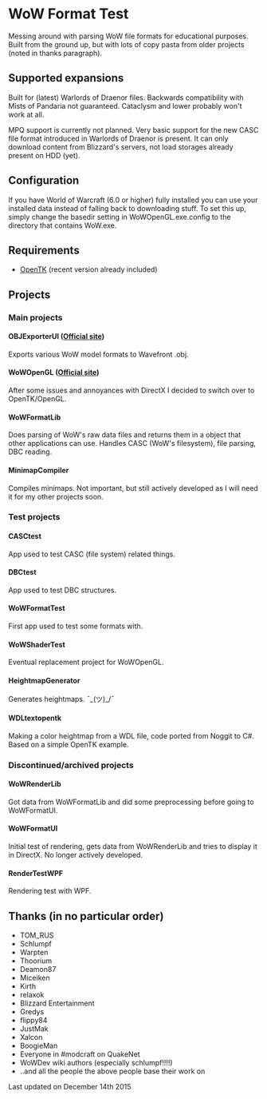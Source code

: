 # WoW Format Test
Messing around with parsing WoW file formats for educational purposes.
Built from the ground up, but with lots of copy pasta from older projects (noted in thanks paragraph).

## Supported expansions
Built for (latest) Warlords of Draenor files. Backwards compatibility with Mists of Pandaria not guaranteed. Cataclysm and lower probably won't work at all.

MPQ support is currently not planned. Very basic support for the new CASC file format introduced in Warlords of Draenor is present. It can only download content from Blizzard's servers, not load storages already present on HDD (yet).

## Configuration
If you have World of Warcraft (6.0 or higher) fully installed you can use your installed data instead of falling back to downloading stuff. To set this up, simply change the basedir setting in WoWOpenGL.exe.config to the directory that contains WoW.exe.

## Requirements
- [OpenTK](http://www.opentk.com/) (recent version already included)

## Projects
### Main projects
#### OBJExporterUI ([Official site](https://marlam.in/obj/))
Exports various WoW model formats to Wavefront .obj. 
#### WoWOpenGL ([Official site](https://marlam.in/mv/))
After some issues and annoyances with DirectX I decided to switch over to OpenTK/OpenGL.
#### WoWFormatLib 
Does parsing of WoW's raw data files and returns them in a object that other applications can use. Handles CASC (WoW's filesystem), file parsing, DBC reading.
#### MinimapCompiler 
Compiles minimaps. Not important, but still actively developed as I will need it for my other projects soon.

### Test projects
#### CASCtest 
App used to test CASC (file system) related things.
#### DBCtest 
App used to test DBC structures.
#### WoWFormatTest  
First app used to test some formats with.
#### WoWShaderTest
Eventual replacement project for WoWOpenGL.
#### HeightmapGenerator
Generates heightmaps. ¯\_(ツ)_/¯
#### WDLtextopentk
Making a color heightmap from a WDL file, code ported from Noggit to C#. Based on a simple OpenTK example.

### Discontinued/archived projects
#### WoWRenderLib 
Got data from WoWFormatLib and did some preprocessing before going to WoWFormatUI.
#### WoWFormatUI 
Initial test of rendering, gets data from WoWRenderLib and tries to display it in DirectX. No longer actively developed.
#### RenderTestWPF 
Rendering test with WPF.
	
## Thanks (in no particular order)
- TOM_RUS
- Schlumpf
- Warpten
- Thoorium
- Deamon87
- Miceiken
- Kirth
- relaxok
- Blizzard Entertainment
- Gredys
- flippy84
- JustMak
- Xalcon
- BoogieMan 
- Everyone in #modcraft on QuakeNet
- WoWDev wiki authors (especially schlumpf!!!!)
- ..and all the people the above people base their work on

Last updated on December 14th 2015
